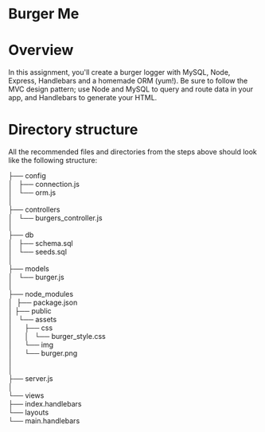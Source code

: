 # Burger Me

# Overview
In this assignment, you'll create a burger logger with MySQL, Node, Express, Handlebars and a homemade ORM (yum!). Be sure to follow the MVC design pattern; use Node and MySQL to query and route data in your app, and Handlebars to generate your HTML.

# Directory structure
All the recommended files and directories from the steps above should look like the following structure:  

├── config   
│   ├── connection.js  
│   └── orm.js   
│   
├── controllers  
│   └── burgers_controller.js  
│  
├── db  
│   ├── schema.sql  
│   └── seeds.sql  
│  
├── models  
│   └── burger.js  
│   
├── node_modules  
│  
├── package.json  
│
├── public  
│   └── assets  
│       ├── css  
│       │   └── burger_style.css  
│       └── img  
│           └── burger.png  
│     
│  
├── server.js  
│  
└── views  
    ├── index.handlebars  
    └── layouts  
        └── main.handlebars  


